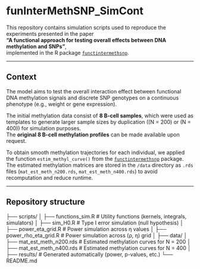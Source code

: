  # funInterMethSNP_SimCont

This repository contains simulation scripts used to reproduce the experiments presented in the paper  
**“A functional approach for testing overall effects between DNA methylation and SNPs”**,  
implemented in the R package [`functintermethsnp`](https://github.com/YvelinGansou/functintermethsnp).



---

##  Context

The model aims to test the overall interaction effect between functional DNA methylation signals and discrete SNP genotypes on a continuous phenotype (e.g., weight or gene expression).

The initial methylation data consist of **8 B-cell samples**, which were used as templates to generate larger sample sizes by duplication (\(N = 200\) or \(N = 400\)) for simulation purposes.  
The **original 8 B-cell methylation profiles** can be made available upon request.

To obtain smooth methylation trajectories for each individual, we applied the function `estim_methyl_curve()` from the [`functintermethsnp`](https://github.com/YvelinGansou/functintermethsnp) package.  
The estimated methylation matrices are stored in the `/data` directory as `.rds` files (`mat_est_meth_n200.rds`, `mat_est_meth_n400.rds`) to avoid recomputation and reduce runtime.

---

##  Repository structure

├── scripts/
│ ├── functions_sim.R # Utility functions (kernels, integrals, simulators)
│ ├── sim_H0.R # Type I error simulation (null hypothesis)
│ ├── power_eta_grid.R # Power simulation across η values
│ ├── power_rho_eta_grid.R # Power simulation across (ρ, η) grid
│
├── data/
│ ├── mat_est_meth_n200.rds # Estimated methylation curves for N = 200
│ ├── mat_est_meth_n400.rds # Estimated methylation curves for N = 400
│
├── results/ # Generated automatically (power, p-values, etc.)
└── README.md
